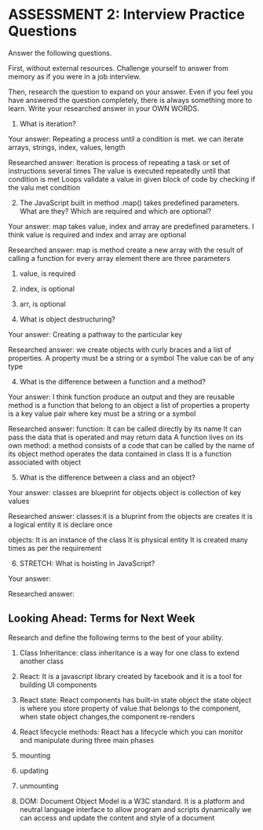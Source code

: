# ASSESSMENT 2: Interview Practice Questions

Answer the following questions.

First, without external resources. Challenge yourself to answer from memory as if you were in a job interview.

Then, research the question to expand on your answer. Even if you feel you have answered the question completely, there is always something more to learn. Write your researched answer in your OWN WORDS.

1. What is iteration?

  Your answer: Repeating a process until a condition is met. we can iterate arrays, strings, index, values, length

  Researched answer: Iteration is process of repeating a task or set of 
  instructions several times
  The value is executed repeatedly until that condition is met
  Loops validate a value in given block of code by checking if the valu met condition





2. The JavaScript built in method .map() takes predefined parameters. What are they? Which are required and which are optional?

  Your answer: map takes value, index and array  are predefined parameters. I think value is required and index and array are optional

  Researched answer: map is method create a new array with the result of calling a function for every array element
  there are three parameters
  1. value, is required
  2. index, is optional
  3. arr, is optional




3. What is object destructuring?

  Your answer: Creating a pathway to the particular key

  Researched answer: we create objects with curly braces and a list of properties. A property must be a string or a symbol
  The value can be of any type 



4. What is the difference between a function and a method?

  Your answer: I think function produce an output and they are reusable 
  method is a function that belong to an object a list of properties a property is a key value pair where key must be a string or a symbol

  Researched answer: function: It can be called directly by its name
                               It can pass the data that is operated and may return data
                               A function lives on its own
  method: a method consists of a code that can be called by the name of its object
  method operates the data contained in class
  It is a function associated with object                                    



5. What is the difference between a class and an object?

  Your answer: classes are blueprint for objects 
  object is collection of key values


  Researched answer: classes:it is a bluprint from the objects are creates
                              it is a logical  entity
                              it is declare once

objects: It is an instance of the class
         It is physical entity
         It is created many times as per the requirement



6. STRETCH: What is hoisting in JavaScript?

  Your answer:

  Researched answer:



## Looking Ahead: Terms for Next Week

Research and define the following terms to the best of your ability.

1. Class Inheritance: class inheritance is a way for one class to extend another class 

2. React: It is a javascript library created by facebook and it is a tool 
for building UI components

3. React state: React components has built-in state object
the state object is where you store property of value that belongs to 
the component, when state object changes,the component re-renders

4. React lifecycle methods: React has a lifecycle which you can monitor and manipulate during three main phases 
1. mounting
2. updating
3. unmounting

5. DOM: Document Object Model is a W3C standard. It is a platform and neutral language interface to allow program and scripts dynamically 
we can access and update the content and style of a document